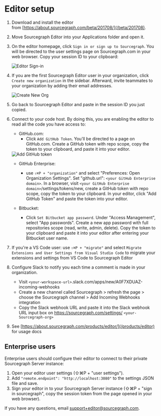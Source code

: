 
# Editor setup

1. Download and install the editor from [https://about.sourcegraph.com/beta/201708/](/beta/201708).
1. Move Sourcegraph Editor into your Applications folder and open it.
1. On the editor homepage, click `Sign in or sign up to Sourcegraph`. You will be directed to the user settings page on Sourcegraph.com in your web browser. Copy your session ID to your clipboard:

    <img src="/docs/editor/setup/editor_sign_in.gif" alt="Editor Sign-in" />

1. If you are the first Sourcegraph Editor user in your organization, click `Create new organization` in the sidebar. Afterward, invite teammates to your organization by adding their email addresses.

    <img src="/docs/editor/setup/CreateNewOrg.png" alt="Create New Org" />

1. Go back to Sourcegraph Editor and paste in the session ID you just copied.
1. Connect to your code host. By doing this, you are enabling the editor to read all the code you have access to:
    - GitHub.com:
        - Click `Add GitHub Token`. You'll be directed to a page on GitHub.com. Create a GitHub token with repo scope, copy the token to your clipboard, and paste it into your editor.

    <img src="/docs/editor/setup/add_github_token.gif" alt="Add GitHub token" />

    - GitHub Enterprise:
        - use `⇧⌘P + "organization"` and select "Preferences: Open Organization Settings". Set "github.url": `<your GitHub Enterprise domain>`. In a browser, visit `<your GitHub Enterprise domain>`/settings/tokens/new, create a GitHub token with repo scope, copy the token to your clipboard. In your editor, click "Add GitHub Token" and paste the token into your editor.

    - Bitbucket:
        - Click `Set Bitbucket app password`. Under "Access Management", select "App passwords". Create a new app password with full repositories scope (read, write, admin, delete). Copy the token to your clipboard and paste it into your editor after entering your Bitbucket user name.


1. If you're a VS Code user: use `⇧⌘P + "migrate"` and select `Migrate Extensions and User Settings from Visual Studio Code` to migrate your extensions and settings from VS Code to Sourcegraph Editor
1. Configure Slack to notify you each time a comment is made in your organization.
    - Visit `<your-workspace-url>`.slack.com/apps/new/A0F7XDUAZ-incoming-webhooks
    - Create a new channel called Sourcegraph > refresh the page > choose the Sourcegraph channel > Add Incoming Webhooks integration
    - Copy the Slack webhook URL and paste it into the Slack webhook URL input box on https://sourcegraph.com/settings/ `<your-Sourcegraph-org>`
1. See [https://about.sourcegraph.com/products/editor/](/products/editor) for usage docs

## Enterprise users

Enterprise users should configure their editor to connect to their private Sourcegraph Server instance:

1. Open your editor user settings (⇧⌘P + "user settings").
1. Add `"remote.endpoint": "http://localhost:3080"` to the settings JSON file and save.
1. Sign your editor in to your Sourcegraph Server instance (⇧⌘P + "sign in sourcegraph", copy the session token from the page opened in your web browser).

If you have any questions, email [support+editor@sourcegraph.com](mailto:support+editor@sourcegraph.com).
